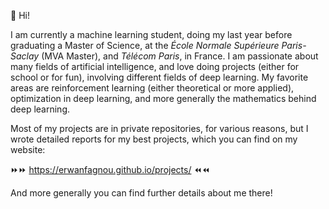👋 Hi!

I am currently a machine learning student, doing my last year before graduating a Master of Science, at the _École Normale Supérieure Paris-Saclay_ (MVA Master), and _Télécom Paris_, in France. I am passionate about many fields of artificial intelligence, and love doing projects (either for school or for fun), involving different fields of deep learning. My favorite areas are reinforcement learning (either theoretical or more applied), optimization in deep learning, and more generally the mathematics behind deep learning.

Most of my projects are in private repositories, for various reasons, but I wrote detailed reports for my best projects, which you can find on my website:

⏩⏩ https://erwanfagnou.github.io/projects/ ⏪⏪

And more generally you can find further details about me there!
